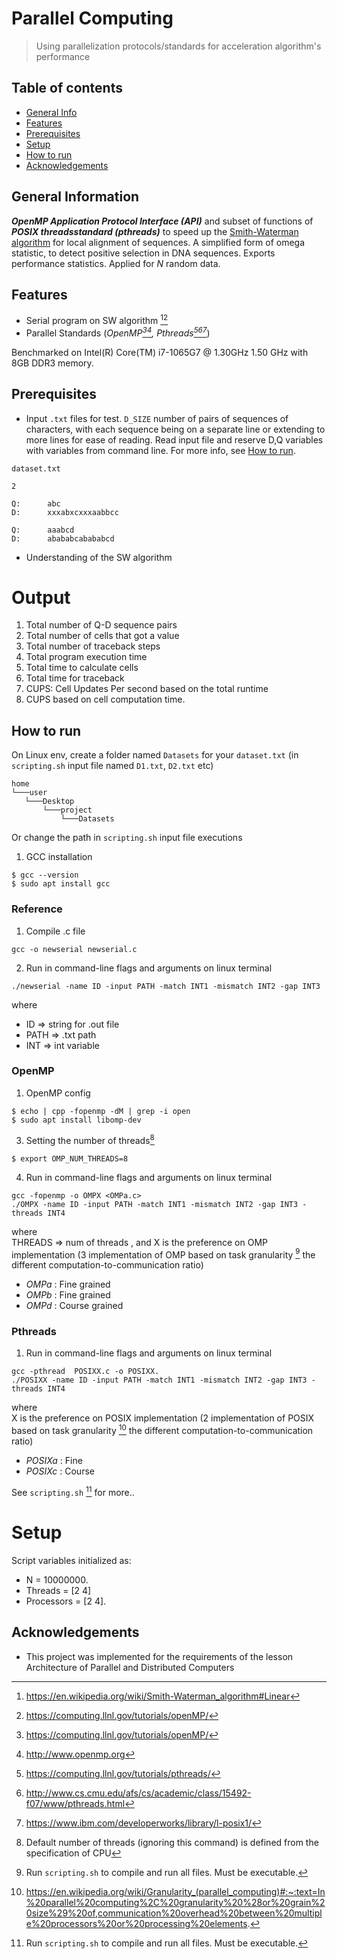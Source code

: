 # Parallel Computing
>  Using parallelization protocols/standards for acceleration algorithm's performance



## Table of contents
* [General Info](#general-information)
* [Features](#features)
* [Prerequisites](#prerequisites)
* [Setup](#setup)
* [How to run](#how-to-run)
* [Acknowledgements](#acknowledgements)


## General Information
_**OpenMP Application Protocol Interface (API)**_ and subset of functions of _**POSIX threadsstandard (pthreads)**_ to speed up the [Smith-Waterman algorithm](https://cs.stanford.edu/people/eroberts/courses/soco/projects/computers-and-the-hgp/smith_waterman.htm) for local
alignment of sequences. A simplified form of omega statistic, to detect positive selection in DNA sequences. Exports performance statistics. Applied for *N* random data.



## Features
* Serial program on SW algorithm [^2][^3]
* Parallel Standards (_OpenMP[^3][^4], Pthreads[^5][^6][^7]_)

Benchmarked on Intel(R) Core(TM) i7-1065G7 @ 1.30GHz 1.50 GHz with 8GB DDR3 memory.

## Prerequisites 
* Input `.txt` files for test. `D_SIZE` number of pairs of sequences
of characters, with each sequence being on a separate line or extending to
more lines for ease of reading. Read input file and reserve D,Q variables with variables from command line. For more info, see [How to run](#how-to-run).

`dataset.txt`
```
2

Q:      abc
D:      xxxabxcxxxaabbcc

Q:      aaabcd
D:      abababcabababcd
```

* Understanding of the SW algorithm

# Output
1. Total number of Q-D sequence pairs
2. Total number of cells that got a value
3. Total number of traceback steps
4. Total program execution time
5. Total time to calculate cells 
6. Total time for traceback
7. CUPS: Cell Updates Per
second based on the total runtime
8. CUPS based on cell computation time. 

## How to run
On Linux env, create a folder named `Datasets`  for your `dataset.txt`
(in `scripting.sh` input file named `D1.txt`, `D2.txt` etc)

```
home
└───user
   └───Desktop
       └───project
           └───Datasets
```
Or change the path in `scripting.sh` input file executions


1. GCC installation
```
$ gcc --version
$ sudo apt install gcc
```

### Reference
1. Compile .c file
```
gcc -o newserial newserial.c
```

2. Run in command-line flags and arguments on linux terminal
```
./newserial -name ID -input PATH -match INT1 -mismatch INT2 -gap INT3
```
where 
* ID => string for .out file
* PATH => .txt path
* INT => int variable


### OpenMP

1. OpenMP config
```
$ echo | cpp -fopenmp -dM | grep -i open
$ sudo apt install libomp-dev
```

3. Setting the number of threads[^8]
```
$ export OMP_NUM_THREADS=8 
```

4. Run in command-line flags and arguments on linux terminal
```
gcc -fopenmp -o OMPX <OMPa.c>
./OMPX -name ID -input PATH -match INT1 -mismatch INT2 -gap INT3 -threads INT4
```
where  <br>
THREADS => num of threads , and X is the preference on OMP implementation (3 implementation of OMP based on task granularity [^10] the different computation-to-communication ratio)
* _OMPa_ : Fine grained
* _OMPb_ : Fine grained
* _OMPd_ : Course grained

### Pthreads

1. Run in command-line flags and arguments on linux terminal
```
gcc -pthread  POSIXX.c -o POSIXX.
./POSIXX -name ID -input PATH -match INT1 -mismatch INT2 -gap INT3 -threads INT4
```
where <br> X is the preference on POSIX implementation (2 implementation of POSIX based on task granularity [^9] the different computation-to-communication ratio)

* _POSIXa_ : Fine
* _POSIXc_ : Course


See `scripting.sh` [^10] for more..


# Setup
Script  variables initialized as:
* N = 10000000. 
* Threads = [2 4]
* Processors = [2 4].




## Acknowledgements
* This project was implemented for the requirements of the lesson Architecture of Parallel and Distributed Computers

[^1]: https://en.wikipedia.org/wiki/Smith-Waterman_algorithm
[^2]: https://en.wikipedia.org/wiki/Smith-Waterman_algorithm#Linear
[^3]: https://computing.llnl.gov/tutorials/openMP/
[^4]: http://www.openmp.org
[^5]: https://computing.llnl.gov/tutorials/pthreads/
[^6]: http://www.cs.cmu.edu/afs/cs/academic/class/15492-f07/www/pthreads.html
[^7]: https://www.ibm.com/developerworks/library/l-posix1/
[^8]: Default number of threads (ignoring this command) is defined from the specification of CPU
[^9]: https://en.wikipedia.org/wiki/Granularity_(parallel_computing)#:~:text=In%20parallel%20computing%2C%20granularity%20%28or%20grain%20size%29%20of,communication%20overhead%20between%20multiple%20processors%20or%20processing%20elements.
[^10]: Run `scripting.sh` to compile and run all files. Must be executable. 


